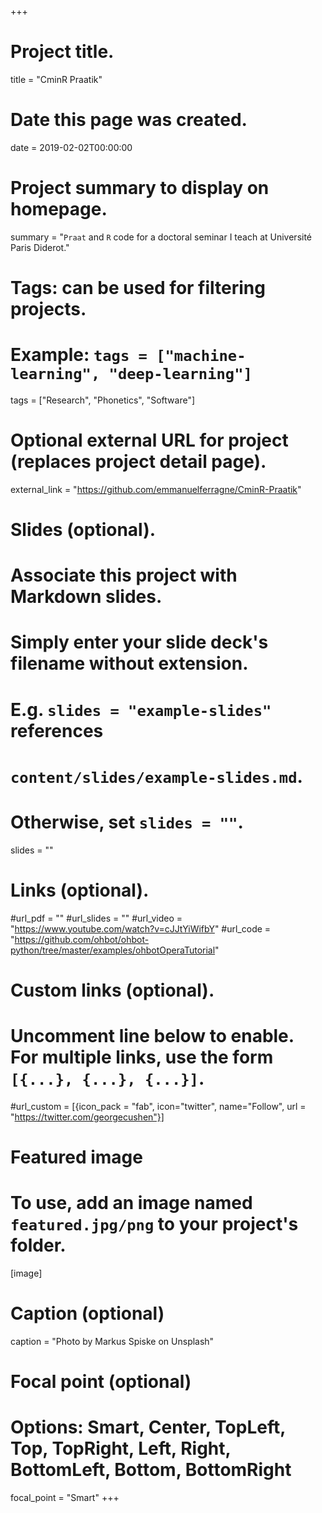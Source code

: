 +++
# Project title.
title = "CminR Praatik"

# Date this page was created.
date = 2019-02-02T00:00:00

# Project summary to display on homepage.
summary = "`Praat` and `R` code for a doctoral seminar I teach at Université Paris Diderot."

# Tags: can be used for filtering projects.
# Example: `tags = ["machine-learning", "deep-learning"]`
tags = ["Research", "Phonetics", "Software"]

# Optional external URL for project (replaces project detail page).
external_link = "https://github.com/emmanuelferragne/CminR-Praatik"

# Slides (optional).
#   Associate this project with Markdown slides.
#   Simply enter your slide deck's filename without extension.
#   E.g. `slides = "example-slides"` references 
#   `content/slides/example-slides.md`.
#   Otherwise, set `slides = ""`.
slides = ""

# Links (optional).
#url_pdf = ""
#url_slides = ""
#url_video = "https://www.youtube.com/watch?v=cJJtYiWifbY"
#url_code = "https://github.com/ohbot/ohbot-python/tree/master/examples/ohbotOperaTutorial"

# Custom links (optional).
#   Uncomment line below to enable. For multiple links, use the form `[{...}, {...}, {...}]`.
#url_custom = [{icon_pack = "fab", icon="twitter", name="Follow", url = "https://twitter.com/georgecushen"}]

# Featured image
# To use, add an image named `featured.jpg/png` to your project's folder. 
[image]
  # Caption (optional)
  caption = "Photo by Markus Spiske on Unsplash"
  
  # Focal point (optional)
  # Options: Smart, Center, TopLeft, Top, TopRight, Left, Right, BottomLeft, Bottom, BottomRight
  focal_point = "Smart"
+++

